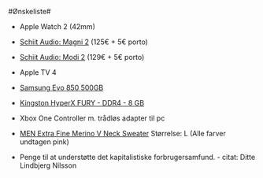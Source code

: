 #Ønskeliste#

*	Apple Watch 2 (42mm)

*	[Schiit Audio: Magni 2](https://goo.gl/mFnJ42) (125€ + 5€ porto)

*	[Schiit Audio: Modi 2](https://goo.gl/eCxAy4) (129€ + 5€ porto)

*	Apple TV 4

*	[Samsung Evo 850 500GB](https://goo.gl/hjiUKg)

*	[Kingston HyperX FURY - DDR4 - 8 GB](https://goo.gl/yaQiCn)

*	Xbox One Controller m. trådløs adapter til pc

*	[MEN Extra Fine Merino V Neck Sweater](https://goo.gl/VMyNeP) Størrelse: L (Alle farver undtagen pink)

*	Penge til at understøtte det kapitalistiske forbrugersamfund. - citat: Ditte Lindbjerg Nilsson
